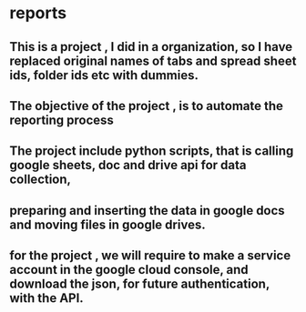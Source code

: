 # reports
## This is a project , I did in a organization, so I have replaced original names of tabs and spread sheet ids, folder ids etc with dummies.
## The objective of the project , is to automate the reporting process
## The project include python scripts, that is calling google sheets, doc and drive api for data collection, 
## preparing and inserting the data in google docs and moving files in google drives.
## for the project , we will require to make a service account in the google cloud console, and download the json, for future authentication, with the API.
